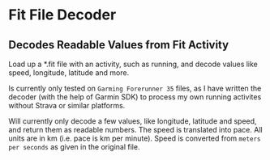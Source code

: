 # Fit File Decoder
## Decodes Readable Values from Fit Activity

Load up a *.fit file with an activity, such as running, and decode values like speed, longitude, latitude and more.

Is currently only tested on ```Garming Forerunner 35``` files, as I have written the decoder (with the help of Garmin SDK) to process my own running activites without Strava or similar platforms.

Will currently only decode a few values, like longitude, latitude and speed, and return them as readable numbers. The speed is translated into pace. All units are in km (i.e. pace is km per minute). Speed is converted from ```meters per seconds``` as given in the original file.

  
